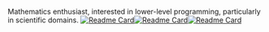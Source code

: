 Mathematics enthusiast, interested in lower-level programming, particularly in scientific domains.
[![Readme Card](https://github-readme-stats.vercel.app/api/pin/?username=JulianSchubel&repo=flappy_dragon&theme=dark#gh-dark-mode-only)](https://github.com/JulianSchubel/flappy_dragon)[![Readme Card](https://github-readme-stats.vercel.app/api/pin/?username=JulianSchubel&repo=ray_tracer&theme=dark#gh-dark-mode-only)](https://github.com/JulianSchubel/ray_tracer)[![Readme Card](https://github-readme-stats.vercel.app/api/pin/?username=JulianSchubel&repo=web_development&theme=dark#gh-dark-mode-only)](https://github.com/JulianSchubel/web_development)
